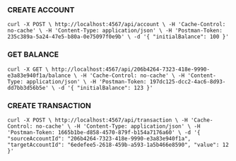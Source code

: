### CREATE ACCOUNT

`curl -X POST \
  http://localhost:4567/api/account \
  -H 'Cache-Control: no-cache' \
  -H 'Content-Type: application/json' \
  -H 'Postman-Token: 235c389a-5a24-47e5-b80a-0e75097f0e9b' \
  -d '{
	"initialBalance": 100
}'
`

### GET BALANCE

`curl -X GET \
  http://localhost:4567/api/206b4264-7323-418e-9990-e3a83e940f1a/balance \
  -H 'Cache-Control: no-cache' \
  -H 'Content-Type: application/json' \
  -H 'Postman-Token: 197dc125-dcc2-4ac6-8d93-dd7bb3d56b5e' \
  -d '{
	"initialBalance": 123
}'
`
### CREATE TRANSACTION

`curl -X POST \
  http://localhost:4567/api/transaction \
  -H 'Cache-Control: no-cache' \
  -H 'Content-Type: application/json' \
  -H 'Postman-Token: 1665b1be-d858-4570-879f-b154a7176a60' \
  -d '{
	"sourceAccountId": "206b4264-7323-418e-9990-e3a83e940f1a",
	"targetAccountId": "6edefee5-2618-459b-a593-1a5b466e8590",
	"value": 12
}'`
